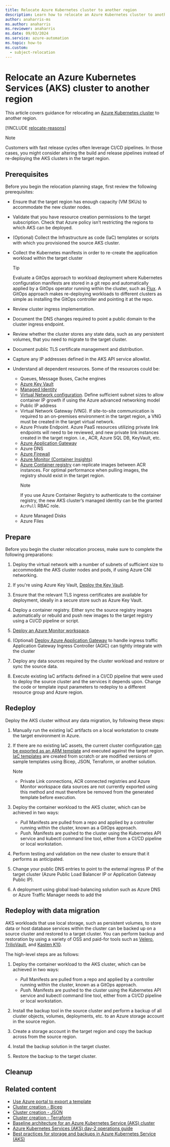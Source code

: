 ```yaml
---
title: Relocate Azure Kubernetes cluster to another region
description: Learn how to relocate an Azure Kubernetes cluster to another region
author: anaharris-ms
ms.author: anaharris
ms.reviewer: anaharris
ms.date: 09/03/2024
ms.service: azure-automation
ms.topic: how-to
ms.custom:
  - subject-relocation
---
```


# Relocate an Azure Kubernetes Services (AKS) cluster to another region

This article covers guidance for relocating an [Azure Kubernetes cluster](/azure/aks/what-is-aks) to another region.

[!INCLUDE [relocate-reasons](./includes/service-relocation-reason-include.md)]

>[!NOTE]
>Customers with fast release cycles often leverage CI/CD pipelines. In those cases, you might consider altering the build and release pipelines instead of re-deploying the AKS clusters in the target region.

## Prerequisites

Before you begin the relocation planning stage, first review the following prerequisites:

- Ensure that the target region has enough capacity (VM SKUs) to accommodate the new cluster nodes.

- Validate that you have resource creation permissions to the target subscription. Check that Azure policy isn’t restricting the regions to which AKS can be deployed.

- (Optional) Collect the Infrastructure as code (IaC) templates or scripts with which you provisioned the source AKS cluster.

- Collect the Kubernetes manifests in order to re-create the application workload within the target cluster
    
    >[!TIP]
    >Evaluate a GitOps approach to workload deployment where Kubernetes configuration manifests are stored in a git repo and automatically applied by a GitOps operator running within the cluster, such as [Flux](https://fluxcd.io/). A GitOps approach makes re-deploying workloads to different clusters as simple as installing the GitOps controller and pointing it at the repo.

- Review cluster ingress implementation.

- Document the DNS changes required to point a public domain to the cluster ingress endpoint.

- Review whether the cluster stores any state data, such as any persistent volumes, that you need to migrate to the target cluster.

- Document public TLS certificate management and distribution.

- Capture any IP addresses defined in the AKS API service allowlist.

- Understand all dependent resources. Some of the resources could be:

    - Queues, Message Buses, Cache engines
    - [Azure Key Vault](./relocation-key-vault.md)
    - [Managed Identity](./relocation-managed-identity.md)
    - [Virtual Network configuration](./relocation-virtual-network.md). Define sufficient subnet sizes to allow container IP growth if using the Azure advanced networking model
    - Public IP address
    - Virtual Network Gateway (VNG). If site-to-site communication is required to an on-premises environment in the target region, a VNG must be created in the target virtual network.
    - Azure Private Endpoint. Azure PaaS resources utilizing private link endpoints will need to be reviewed, and new private link instances created in the target region. i.e., ACR, Azure SQL DB, KeyVault, etc.
    - [Azure Application Gateway](./relocation-app-gateway.md)
    - Azure DNS
    - [Azure Firewall](./relocation-firewall.md)
    - [Azure Monitor (Container Insights)](./relocation-monitor.md)
    - [Azure Container registry](relocation-container-registry.md) can replicate images between ACR instances. For optimal performance when pulling images, the registry should exist in the target region. 
        >[!NOTE]
        >If you use Azure Container Registry to authenticate to the container registry, the new AKS cluster’s managed identity can be the granted `AcrPull` RBAC role.
    - Azure Managed Disks
    - Azure Files

## Prepare

Before you begin the cluster relocation process, make sure to complete the following preparations:

1. Deploy the virtual network with a number of subnets of sufficient size to accommodate the AKS cluster nodes and pods, if using Azure CNI networking.

1. If you're using Azure Key Vault, [Deploy the Key Vault](./relocation-key-vault.md).

1. Ensure that the relevant TLS ingress certificates are available for deployment, ideally in a secure store such as Azure Key Vault.

1. Deploy a container registry. Either sync the source registry images automatically or rebuild and push new images to the target registry using a CI/CD pipeline or script.

1. [Deploy an Azure Monitor workspace](./relocation-log-analytics.md).

1. (Optional) [Deploy Azure Application Gateway](./relocation-app-gateway.md) to handle ingress traffic Application Gateway Ingress Controller (AGIC) can tightly integrate with the cluster

1. Deploy any data sources required by the cluster workload and restore or sync the source data.

1. Execute existing IaC artifacts defined in a CI/CD pipeline that were used to deploy the source cluster and the services it depends upon. Change the code or template input parameters to redeploy to a different resource group and Azure region.



## Redeploy

Deploy the AKS cluster without any data migration, by following these steps:

1. Manually run the existing IaC artifacts on a local workstation to create the target environment in Azure.

1. If there are no existing IaC assets, the current cluster configuration [can be exported as an ARM template](/azure/azure-resource-manager/templates/export-template-portal) and executed against the target region. [IaC templates](/azure/templates/) are created from scratch or are modified versions of sample templates using Bicep, JSON, Terraform, or another solution. 

    >[!NOTE]
    >- Private Link connections, ACR connected registries and Azure Monitor workspace data sources are not currently exported using this method and must therefore be removed from the generated template before execution.
    
1.  Deploy the container workload to the AKS cluster, which can be achieved in two ways:
    - *Pull* Manifests are pulled from a repo and applied by a controller running within the cluster, known as a GitOps approach.
    - *Push.* Manifests are pushed to the cluster using the Kubernetes API service and kubectl command line tool, either from a CI/CD pipeline or local workstation.

1. Perform testing and validation on the new cluster to ensure that it performs as anticipated.

1.  Change your public DNS entries to point to the external ingress IP of the target cluster (Azure Public Load Balancer IP or Application Gateway Public IP).

1. A deployment using global load-balancing solution such as Azure DNS or Azure Traffic Manager needs to add the

## Redeploy with data migration

AKS workloads that use local storage, such as persistent volumes, to store data or host database services within the cluster can be backed up on a source cluster and restored to a target cluster. You can perform backup and restoration by using a variety of OSS and paid-for tools such as [Velero](https://velero.io/), [TrilioVault](https://trilio.io/), and [Kasten K10](https://www.veeam.com/products/cloud/kubernetes-data-protection.html). 

The high-level steps are as follows:

1.  Deploy the container workload to the AKS cluster, which can be achieved in two ways:
    - *Pull* Manifests are pulled from a repo and applied by a controller running within the cluster, known as a GitOps approach.
    - *Push.* Manifests are pushed to the cluster using the Kubernetes API service and kubectl command line tool, either from a CI/CD pipeline or local workstation.

1. Install the backup tool in the source cluster and perform a backup of all cluster objects, volumes, deployments, etc. to an Azure storage account in the source region.

1. Create a storage account in the target region and copy the backup across from the source region.

1. Install the backup solution in the target cluster.

1. Restore the backup to the target cluster.


## Cleanup

## Related content


- [Use Azure portal to export a template](/azure/azure-resource-manager/templates/export-template-portal)
- [Cluster creation - Bicep](h/azure/templates/microsoft.containerservice/managedclusters?tabs=bicep)
- [Cluster creation - JSON](/azure/templates/microsoft.containerservice/managedclusters?tabs=json)
- [Cluster creation - Terraform](https://registry.terraform.io/providers/hashicorp/azurerm/latest/docs/resources/kubernetes_cluster)
- [Baseline architecture for an Azure Kubernetes Service (AKS) cluster](azure/architecture/reference-architectures/containers/aks/secure-baseline-aks)
- [Azure Kubernetes Services (AKS) day-2 operations guide](/azure/architecture/operator-guides/aks/day-2-operations-guide)
- [Best practices for storage and backups in Azure Kubernetes Service (AKS)](/azure/aks/operator-best-practices-storage)
